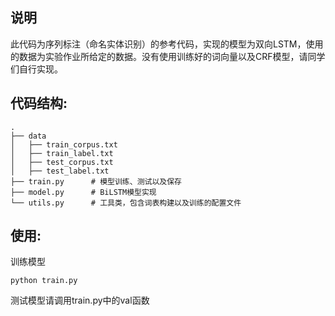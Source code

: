 <!--
 * @Author: Jack Guan cnboyuguan@gmail.com
 * @Date: 2022-11-09 21:39:41
 * @LastEditors: Jack Guan cnboyuguan@gmail.com
 * @LastEditTime: 2022-11-10 17:11:55
 * @FilePath: /guan/ucas/nlp/homework3/sequence_tagging/README.md
 * @Description: 
 * 
 * Copyright (c) 2022 by Jack Guan cnboyuguan@gmail.com, All Rights Reserved. 
-->
## 说明
此代码为序列标注（命名实体识别）的参考代码，实现的模型为双向LSTM，使用的数据为实验作业所给定的数据。没有使用训练好的词向量以及CRF模型，请同学们自行实现。

## 代码结构:
    .
    ├── data                         
    │   ├── train_corpus.txt              
    │   ├── train_label.txt          
    │   ├── test_corpus.txt         
    │   ├── test_label.txt  
    ├── train.py      # 模型训练、测试以及保存
    ├── model.py      # BiLSTM模型实现
    └── utils.py      # 工具类，包含词表构建以及训练的配置文件

## 使用:
训练模型
```
python train.py
```
测试模型请调用train.py中的val函数
